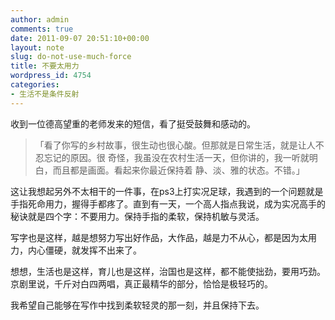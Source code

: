 ```yaml
---
author: admin
comments: true
date: 2011-09-07 20:51:10+00:00
layout: note
slug: do-not-use-much-force
title: 不要太用力
wordpress_id: 4754
categories:
- 生活不是条件反射
---
```


收到一位德高望重的老师发来的短信，看了挺受鼓舞和感动的。





<blockquote>「看了你写的乡村故事，很生动也很心酸。但那就是日常生活，就是让人不忍忘记的原因。很 奇怪，我虽没在农村生活一天，但你讲的，我一听就明白，而且都是画面。看起来你最近保持着 静、淡、雅的状态。不错。」</blockquote>





这让我想起另外不太相干的一件事，在ps3上打实况足球，我遇到的一个问题就是手指死命用力，握得手都疼了。直到有一天，一个高人指点我说，成为实况高手的秘诀就是四个字：不要用力。保持手指的柔软，保持机敏与灵活。

写字也是这样，越是想努力写出好作品，大作品，越是力不从心，都是因为太用力，内心僵硬，就发挥不出来了。

想想，生活也是这样，育儿也是这样，治国也是这样，都不能使拙劲，要用巧劲。京剧里说，千斤对白四两唱，真正最精华的部分，恰恰是极轻巧的。

我希望自己能够在写作中找到柔软轻灵的那一刻，并且保持下去。

